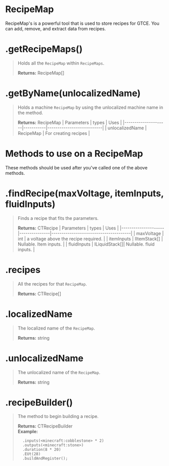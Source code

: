 # RecipeMap
RecipeMap's is a powerful tool that is used to store recipes for GTCE. You can add, remove, and extract data from recipes.

# .getRecipeMaps()
> Holds all the `RecipeMap` within `RecipeMaps`.
>
> **Returns:** RecipeMap[]

# .getByName(unlocalizedName)
> Holds a machine `RecipeMap` by using the unlocalized machine name in the method.
>
> **Returns:** RecipeMap
> | Parameters  		| types     | Uses                      |
> |---------------------|-----------|---------------------------|
> | unlocalizedName	    | RecipeMap | For creating recipes		|

# Methods to use on a RecipeMap
These methods should be used after you've called one of the above methods.

# .findRecipe(maxVoltage, itemInputs, fluidInputs)
> Finds a recipe that fits the parameters.
>
> **Returns:** CTRecipe
> | Parameters          | types         | Uses                                  |
> |---------------------|---------------|---------------------------------------|
> | maxVoltage          | int           | a voltage above the recipe required.  |
> | itemInputs          | IItemStack[]  | Nullable. Item inputs.                |
> | fluidInputs         | ILiquidStack[]| Nullable. fluid inputs.               |

# .recipes
> All the recipes for that `RecipeMap`.
>
> **Returns:** CTRecipe[]

# .localizedName
> The localized name of the `RecipeMap`.
>
> **Returns:** string

# .unlocalizedName
> The unlocalized name of the `RecipeMap`.
>
> **Returns:** string

# .recipeBuilder()
> The method to begin building a recipe.
>
> **Returns:** CTRecipeBuilder  
> **Example:**
> ```RecipeMap.getByName("compressor").recipeBuilder()
>   .inputs(<minecraft:cobblestone> * 2)
>   .outputs(<minecraft:stone>)
>   .duration(8 * 20)
>   .EUt(28)
>   .buildAndRegister();
> ```